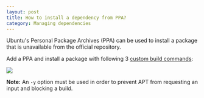 ```yaml
---
layout: post
title: How to install a dependency from PPA?
category: Managing dependencies
---
```


Ubuntu's Personal Package Archives (PPA) can be used to install a package
that is unavailable from the official repository.

Add a PPA and install a package with following 3 [custom build
commands](/docs/customizing-build-commands.html):

<img src="/docs/assets/img/how-to-install-dependency-from-ppa/ppa.png" class="img-responsive img-bordered">

__Note:__ An `-y` option must be used in order to prevent APT from
requesting an input and blocking a build.
